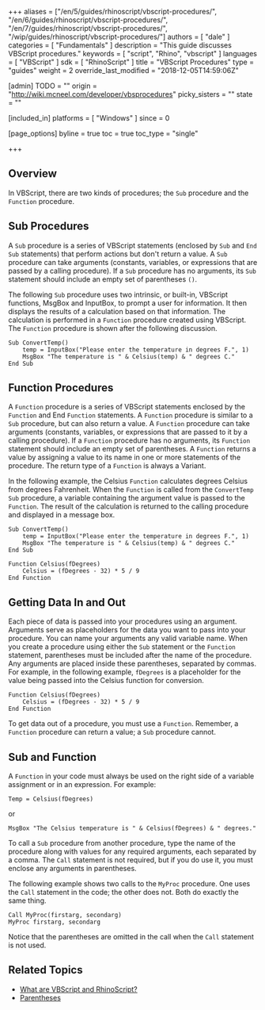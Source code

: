 +++
aliases = ["/en/5/guides/rhinoscript/vbscript-procedures/", "/en/6/guides/rhinoscript/vbscript-procedures/", "/en/7/guides/rhinoscript/vbscript-procedures/", "/wip/guides/rhinoscript/vbscript-procedures/"]
authors = [ "dale" ]
categories = [ "Fundamentals" ]
description = "This guide discusses VBScript procedures."
keywords = [ "script", "Rhino", "vbscript" ]
languages = [ "VBScript" ]
sdk = [ "RhinoScript" ]
title = "VBScript Procedures"
type = "guides"
weight = 2
override_last_modified = "2018-12-05T14:59:06Z"

[admin]
TODO = ""
origin = "http://wiki.mcneel.com/developer/vbsprocedures"
picky_sisters = ""
state = ""

[included_in]
platforms = [ "Windows" ]
since = 0

[page_options]
byline = true
toc = true
toc_type = "single"

+++

 
## Overview

In VBScript, there are two kinds of procedures; the `Sub` procedure and the `Function` procedure.

## Sub Procedures

A `Sub` procedure is a series of VBScript statements (enclosed by `Sub` and `End Sub` statements) that perform actions but don't return a value.  A `Sub` procedure can take arguments (constants, variables, or expressions that are passed by a calling procedure).  If a `Sub` procedure has no arguments, its `Sub` statement should include an empty set of parentheses `()`.

The following `Sub` procedure uses two intrinsic, or built-in, VBScript functions, MsgBox and InputBox, to prompt a user for information.  It then displays the results of a calculation based on that information. The calculation is performed in a `Function` procedure created using VBScript.  The `Function` procedure is shown after the following discussion.

```vbnet
Sub ConvertTemp()
	temp = InputBox("Please enter the temperature in degrees F.", 1)
	MsgBox "The temperature is " & Celsius(temp) & " degrees C."
End Sub
```

## Function Procedures

A `Function` procedure is a series of VBScript statements enclosed by the `Function` and End `Function` statements.  A `Function` procedure is similar to a `Sub` procedure, but can also return a value.  A `Function` procedure can take arguments (constants, variables, or expressions that are passed to it by a calling procedure).  If a `Function` procedure has no arguments, its `Function` statement should include an empty set of parentheses.  A `Function` returns a value by assigning a value to its name in one or more statements of the procedure.  The return type of a `Function` is always a Variant.

In the following example, the Celsius `Function` calculates degrees Celsius from degrees Fahrenheit. When the `Function` is called from the `ConvertTemp` `Sub` procedure, a variable containing the argument value is passed to the `Function`.  The result of the calculation is returned to the calling procedure and displayed in a message box.

```vbnet
Sub ConvertTemp()
	temp = InputBox("Please enter the temperature in degrees F.", 1)
	MsgBox "The temperature is " & Celsius(temp) & " degrees C."
End Sub

Function Celsius(fDegrees)
	Celsius = (fDegrees - 32) * 5 / 9
End Function
```

## Getting Data In and Out

Each piece of data is passed into your procedures using an argument.  Arguments serve as placeholders for the data you want to pass into your procedure.  You can name your arguments any valid variable name.  When you create a procedure using either the `Sub` statement or the `Function` statement, parentheses must be included after the name of the procedure.  Any arguments are placed inside these parentheses, separated by commas.  For example, in the following example, `fDegrees` is a placeholder for the value being passed into the Celsius function for conversion.

```vbnet
Function Celsius(fDegrees)
	Celsius = (fDegrees - 32) * 5 / 9
End Function
```

To get data out of a procedure, you must use a `Function`.  Remember, a `Function` procedure can return a value; a `Sub` procedure cannot.

## Sub and Function

A `Function` in your code must always be used on the right side of a variable assignment or in an expression.  For example:

```vbnet
Temp = Celsius(fDegrees)
```

or

```vbnet
MsgBox "The Celsius temperature is " & Celsius(fDegrees) & " degrees."
```

To call a `Sub` procedure from another procedure, type the name of the procedure along with values for any required arguments, each separated by a comma.  The `Call` statement is not required, but if you do use it, you must enclose any arguments in parentheses.

The following example shows two calls to the `MyProc` procedure.  One uses the `Call` statement in the code; the other does not. Both do exactly the same thing.

```vbnet
Call MyProc(firstarg, secondarg)
MyProc firstarg, secondarg
```

Notice that the parentheses are omitted in the call when the `Call` statement is not used.

## Related Topics

- [What are VBScript and RhinoScript?](/guides/rhinoscript/what-are-vbscript-rhinoscript)
- [Parentheses](/guides/rhinoscript/parentheses)
